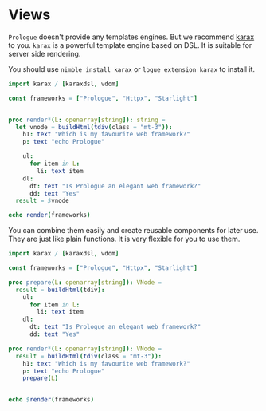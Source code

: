 # Views

`Prologue` doesn't provide any templates engines. But we recommend [karax](https://github.com/pragmagic/karax) to you. `karax` is a powerful template engine based on DSL. It is suitable for server side rendering.

You should use `nimble install karax` or `logue extension karax` to install it.

```nim
import karax / [karaxdsl, vdom]

const frameworks = ["Prologue", "Httpx", "Starlight"]


proc render*(L: openarray[string]): string =
  let vnode = buildHtml(tdiv(class = "mt-3")):
    h1: text "Which is my favourite web framework?"
    p: text "echo Prologue"

    ul:
      for item in L:
        li: text item
    dl:
      dt: text "Is Prologue an elegant web framework?"
      dd: text "Yes"
  result = $vnode

echo render(frameworks)
```

You can combine them easily and create reusable components for later use. They are just like plain functions. It is very flexible for you to use them.

```nim
import karax / [karaxdsl, vdom]

const frameworks = ["Prologue", "Httpx", "Starlight"]

proc prepare(L: openarray[string]): VNode =
  result = buildHtml(tdiv):
    ul:
      for item in L:
        li: text item
    dl:
      dt: text "Is Prologue an elegant web framework?"
      dd: text "Yes"

proc render*(L: openarray[string]): VNode =
  result = buildHtml(tdiv(class = "mt-3")):
    h1: text "Which is my favourite web framework?"
    p: text "echo Prologue"
    prepare(L)


echo $render(frameworks)
```
